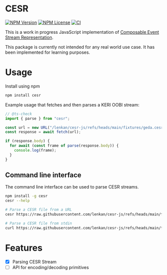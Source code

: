 # CESR

[![NPM Version](https://img.shields.io/npm/v/cesr.svg?style=flat)](https://www.npmjs.com/package/cesr)
[![NPM License](https://img.shields.io/npm/l/cesr.svg?style=flat)](https://github.com/lenkan/cesr-js/blob/main/LICENSE)
[![CI](https://github.com/lenkan/cesr-js/actions/workflows/ci.yaml/badge.svg)](https://github.com/lenkan/cesr-js/actions/workflows/ci.yaml)

This is a work in progress JavaScript implementation of [Composable Event Stream Representation](https://github.com/trustoverip/tswg-cesr-specification).

This package is currently not intended for any real world use case. It has been implemented for learning purposes.

# Usage

Install using npm

```bash
npm install cesr
```

Example usage that fetches and then parses a KERI OOBI stream:

```typescript
// @ts-check
import { parse } from "cesr";

const url = new URL("/lenkan/cesr-js/refs/heads/main/fixtures/geda.cesr", "https://raw.githubusercontent.com");
const response = await fetch(url);

if (response.body) {
  for await (const frame of parse(response.body)) {
    console.log(frame);
  }
}
```

## Command line interface

The command line interface can be used to parse CESR streams.

```bash
npm install -g cesr
cesr --help

# Parse a CESR file from a URL
cesr https://raw.githubusercontent.com/lenkan/cesr-js/refs/heads/main/fixtures/geda.cesr

# Parse a CESR file from stdin
curl https://raw.githubusercontent.com/lenkan/cesr-js/refs/heads/main/fixtures/geda.cesr | cesr --pretty -
```

# Features

- [x] Parsing CESR Stream
- [ ] API for encoding/decoding primitives
